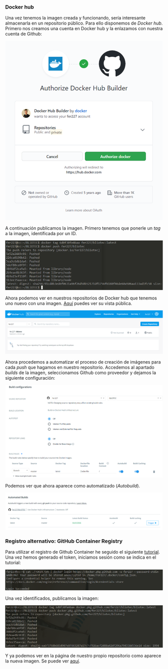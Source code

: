 
### Docker hub
Una vez tenemos la imagen creada y funcionando, sería interesante almacenarla en un repositorio público. Para ello disponemos de *Docker hub*. Primero nos creamos una cuenta en Docker hub y la enlazamos con nuestra cuenta de Github:

![link](./docker_img/link_github.png)

A continuación publicamos la imagen. Primero tenemos que ponerle un *tag* a la imagen, identificada por un ID.

![tag](./docker_img/push_dockerhub.png)

Ahora podemos ver en nuestros repositorios de Docker hub que tenemos uno nuevo con una imagen. [Aquí](https://hub.docker.com/repository/docker/fer227/bliotec) puedes ver su vista pública.

![repo](./docker_img/repo_dockerhub.png)

Ahora procedemos a automatizar el proceso de creación de imágenes para cada *push* que hagamos en nuestro repositorio. Accedemos al apartado *builds* de la imagen, seleccionamos Github como proveedor y dejamos la siguiente configuración:

![automation](./docker_img/automation.png)

Podemos ver que ahora aparece como automatizado (*Autobuild*).

![success](./docker_img/success.png)

### Registro alternativo: GitHub Container Registry
Para utilizar el registro de Github Container he seguido el siguiente [tutorial](https://docs.github.com/es/free-pro-team@latest/packages/using-github-packages-with-your-projects-ecosystem/configuring-docker-for-use-with-github-packages). Una vez hemos generado el token, iniciamos sesión como se indica en el tutorial:

![login](./docker_img/login.png)

Una vez identificados, publicamos la imagen:

![push](./docker_img/push_github.png)

Y ya podemos ver en la página de nuestro propio repositorio como aparece la nueva imagen. Se puede ver [aquí](https://github.com/fer227/BLIOTEC/packages/513267).

